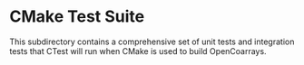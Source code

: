 CMake Test Suite
================

This subdirectory contains a comprehensive set of unit tests and integration tests
that CTest will run when CMake is used to build OpenCoarrays.
